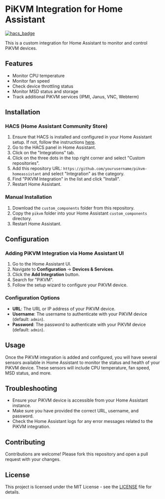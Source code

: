# PiKVM Integration for Home Assistant

[![hacs_badge](https://img.shields.io/badge/HACS-Custom-41BDF5.svg)](https://github.com/hacs/integration)

This is a custom integration for Home Assistant to monitor and control PiKVM devices.

## Features

- Monitor CPU temperature
- Monitor fan speed
- Check device throttling status
- Monitor MSD status and storage
- Track additional PiKVM services (IPMI, Janus, VNC, Webterm)

## Installation

### HACS (Home Assistant Community Store)

1. Ensure that HACS is installed and configured in your Home Assistant setup. If not, follow the instructions [here](https://hacs.xyz/docs/installation/manual).
2. Go to the HACS panel in Home Assistant.
3. Click on the "Integrations" tab.
4. Click on the three dots in the top right corner and select "Custom repositories".
5. Add this repository URL: `https://github.com/yourusername/pikvm-homeassistant` and select "Integration" as the category.
6. Find "PiKVM Integration" in the list and click "Install".
7. Restart Home Assistant.

### Manual Installation

1. Download the `custom_components` folder from this repository.
2. Copy the `pikvm` folder into your Home Assistant `custom_components` directory.
3. Restart Home Assistant.

## Configuration

### Adding PiKVM Integration via Home Assistant UI

1. Go to the Home Assistant UI.
2. Navigate to **Configuration** -> **Devices & Services**.
3. Click the **Add Integration** button.
4. Search for "PiKVM".
5. Follow the setup wizard to configure your PiKVM device.

### Configuration Options

- **URL**: The URL or IP address of your PiKVM device.
- **Username**: The username to authenticate with your PiKVM device (default: `admin`).
- **Password**: The password to authenticate with your PiKVM device (default: `admin`).

## Usage

Once the PiKVM integration is added and configured, you will have several sensors available in Home Assistant to monitor the status and health of your PiKVM device. These sensors will include CPU temperature, fan speed, MSD status, and more.

## Troubleshooting

- Ensure your PiKVM device is accessible from your Home Assistant instance.
- Make sure you have provided the correct URL, username, and password.
- Check the Home Assistant logs for any error messages related to the PiKVM integration.

## Contributing

Contributions are welcome! Please fork this repository and open a pull request with your changes.

## License

This project is licensed under the MIT License - see the [LICENSE](LICENSE) file for details.
